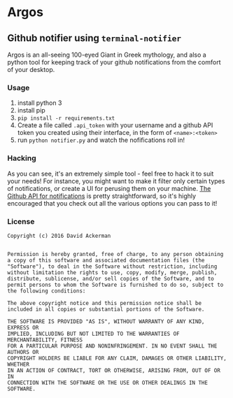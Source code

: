 # Argos
## Github notifier using `terminal-notifier`

Argos is an all-seeing 100-eyed Giant in Greek mythology, and also a python tool
for keeping track of your github notifications from the comfort of your desktop.

### Usage

1. install python 3
1. install pip
1. `pip install -r requirements.txt`
1. Create a file called `.api_token` with your username and a github API token
   you created using their interface, in the form of `<name>:<token>`
1. run `python notifier.py` and watch the nofifications roll in!


### Hacking

As you can see, it's an extremely simple tool - feel free to hack it to suit
your needs! For instance, you might want to make it filter only certain types of
notifications, or create a UI for perusing them on your machine. [The Github API
for notifications](https://developer.github.com/v3/activity/notifications/#list-your-notifications)
is pretty straightforward, so it's highly encouraged that you check out all the
various options you can pass to it!

### License

```
Copyright (c) 2016 David Ackerman


Permission is hereby granted, free of charge, to any person obtaining a copy of this software and associated documentation files (the "Software"), to deal in the Software without restriction, including without limitation the rights to use, copy, modify, merge, publish, distribute, sublicense, and/or sell copies of the Software, and to permit persons to whom the Software is furnished to do so, subject to the following conditions:

The above copyright notice and this permission notice shall be included in all copies or substantial portions of the Software.

THE SOFTWARE IS PROVIDED "AS IS", WITHOUT WARRANTY OF ANY KIND, EXPRESS OR
IMPLIED, INCLUDING BUT NOT LIMITED TO THE WARRANTIES OF MERCHANTABILITY, FITNESS
FOR A PARTICULAR PURPOSE AND NONINFRINGEMENT. IN NO EVENT SHALL THE AUTHORS OR
COPYRIGHT HOLDERS BE LIABLE FOR ANY CLAIM, DAMAGES OR OTHER LIABILITY, WHETHER
IN AN ACTION OF CONTRACT, TORT OR OTHERWISE, ARISING FROM, OUT OF OR IN
CONNECTION WITH THE SOFTWARE OR THE USE OR OTHER DEALINGS IN THE SOFTWARE.
```
